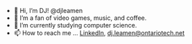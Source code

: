- 👋 Hi, I’m DJ! @djleamen
- 👀 I’m a fan of video games, music, and coffee.
- 🌱 I’m currently studying computer science. 
- 📫 How to reach me ... [LinkedIn](https://www.linkedin.com/in/djleamen/), dj.leamen@ontariotech.net 
